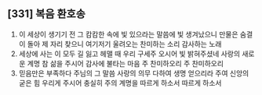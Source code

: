 ## [331] 복음 환호송

1) 이 세상이 생기기 전 그 캄캄한 속에 빛 있으라는 말씀에 빛 생겨났으니 만물은 숨결이 돌아 제 자리 찾으니 여기저기 울려오는 찬미하는 소리 감사하는 노래  
2) 세상에 사는 이 모두 길 잃고 헤맬 때 우리 구세주 오시어 빛 밝혀주셨네 사랑의 새로운 계명 참 삶을 주시어 감사에 불타는 마음 주 찬미하오리 주 찬미하오리  
3) 믿음만은 부족하다 주님의 그 말씀 사랑의 의무 다하여 생명 얻으리라 주여 신앙의 굳은 힘 우리게 주시어 충실히 주의 계명을 따르게 하소서 따르게 하소서

